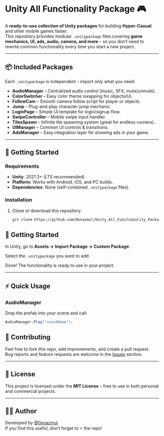 # Unity All Functionality Package 🎮

A **ready-to-use collection of Unity packages** for building **Hyper-Casual** and other mobile games faster.  
This repository provides modular `.unitypackage` files covering **game mechanics, UI, ads, audio, camera, and more** – so you don’t need to rewrite common functionality every time you start a new project.

---

## 📦 Included Packages

Each `.unitypackage` is independent – import only what you need:

- **AudioManager** – Centralized audio control (music, SFX, mute/unmute).  
- **ColorSwitcher** – Easy color theme swapping for objects/UI.  
- **FollowCam** – Smooth camera follow script for player or objects.  
- **Jump** – Plug-and-play character jump mechanic.  
- **LoginPage** – Simple UI template for login/signup flow.  
- **SwipeController** – Mobile swipe input handler.  
- **TilesSpawn** – Infinite tile spawning system (great for endless runners).  
- **UIManager** – Common UI controls & transitions.  
- **AdsManager** – Easy integration layer for showing ads in your game.  

---

## 🚀 Getting Started

### Requirements
- **Unity**: 2021.3+ (LTS recommended)  
- **Platform**: Works with Android, iOS, and PC builds.  
- **Dependencies**: None (self-contained `.unitypackage` files).  

### Installation
1. Clone or download this repository:  
   ```bash
   git clone https://github.com/0xnazmul/Unity_All_Functionality_Package.git


## 🚀 Getting Started

In Unity, go to **Assets → Import Package → Custom Package**.  

Select the `.unitypackage` you want to add.  

Done! The functionality is ready to use in your project.  

---

## ⚡ Quick Usage

### AudioManager
Drop the prefab into your scene and call:  

```csharp
AudioManager.Play("soundName");
```
## 🤝 Contributing

Feel free to fork this repo, add improvements, and create a pull request.  
Bug reports and feature requests are welcome in the [Issues](../../issues) section.  

---

## 📜 License

This project is licensed under the **MIT License** – free to use in both personal and commercial projects.  

---

## 👨‍💻 Author

Developed by [@0xnazmul](https://github.com/0xnazmul)  
If you find this useful, don’t forget to ⭐ the repo!
